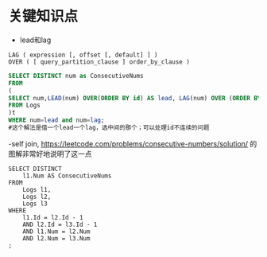 # 关键知识点
- lead和lag

```
LAG ( expression [, offset [, default] ] )
OVER ( [ query_partition_clause ] order_by_clause )
```


```SQL Server
SELECT DISTINCT num as ConsecutiveNums
FROM
(
SELECT num,LEAD(num) OVER(ORDER BY id) AS lead, LAG(num) OVER (ORDER BY id) AS lag
FROM Logs
)t
WHERE num=lead and num=lag;
#这个解法是借一个lead一个lag，选中间的那个；可以处理id不连续的问题
```


-self join, https://leetcode.com/problems/consecutive-numbers/solution/ 的图解非常好地说明了这一点
```MySQL
SELECT DISTINCT
    l1.Num AS ConsecutiveNums
FROM
    Logs l1,
    Logs l2,
    Logs l3
WHERE
    l1.Id = l2.Id - 1
    AND l2.Id = l3.Id - 1
    AND l1.Num = l2.Num
    AND l2.Num = l3.Num
;
```
